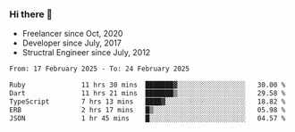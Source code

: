 ### Hi there 👋

- Freelancer since Oct, 2020
- Developer since July, 2017
- Structral Engineer since July, 2012

<!--START_SECTION:waka-->

```txt
From: 17 February 2025 - To: 24 February 2025

Ruby              11 hrs 30 mins  ███████▓░░░░░░░░░░░░░░░░░   30.00 %
Dart              11 hrs 21 mins  ███████▒░░░░░░░░░░░░░░░░░   29.58 %
TypeScript        7 hrs 13 mins   ████▓░░░░░░░░░░░░░░░░░░░░   18.82 %
ERB               2 hrs 17 mins   █▒░░░░░░░░░░░░░░░░░░░░░░░   05.98 %
JSON              1 hr 45 mins    █░░░░░░░░░░░░░░░░░░░░░░░░   04.57 %
```

<!--END_SECTION:waka-->
